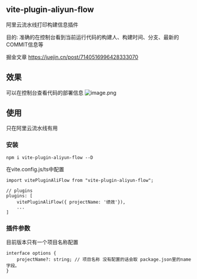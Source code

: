 ## vite-plugin-aliyun-flow
阿里云流水线打印构建信息插件


目的: 准确的在控制台看到当前运行代码的构建人、构建时间、分支、最新的COMMIT信息等

掘金文章 https://juejin.cn/post/7140516996428333070
## 效果
可以在控制台查看代码的部署信息
![image.png](https://p3-juejin.byteimg.com/tos-cn-i-k3u1fbpfcp/69da24d8e31d4380822326b650a35e76~tplv-k3u1fbpfcp-watermark.image?)

##  使用
只在阿里云流水线有用
### 安装
```
npm i vite-plugin-aliyun-flow --D
```

在vite.config.js/ts中配置
```
import vitePluginAliFlow from "vite-plugin-aliyun-flow";

// plugins
plugins: [
    vitePluginAliFlow({ projectName: '绩效'}),
    ...
]
```

### 插件参数
目前版本只有一个项目名称配置
```
interface options {
    projectName?: string; // 项目名称 没有配置的话会取 package.json里的name字段。
}
```
